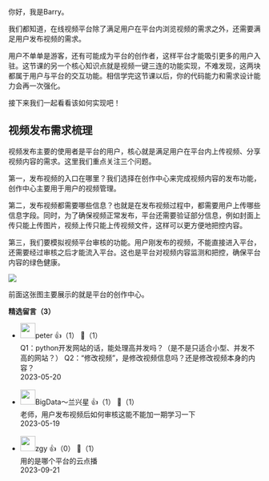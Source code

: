 你好，我是Barry。

我们都知道，在线视频平台除了满足用户在平台内浏览视频的需求之外，还需要满足用户发布视频的需求。

用户不单单是游客，还有可能成为平台的创作者，这样平台才能吸引更多的用户入驻。这节课的另一个核心知识点就是视频一键三连的功能实现，不难发现，这两块都属于用户与平台的交互功能。相信学完这节课以后，你的代码能力和需求设计能力会再一次强化。

接下来我们一起看看该如何实现吧！

## 视频发布需求梳理

视频发布主要的使用者是平台的用户，核心就是满足用户在平台内上传视频、分享视频内容的需求。这里我们重点关注三个问题。

第一，发布视频的入口在哪里？我们选择在创作中心来完成视频内容的发布功能，创作中心主要用于用户的视频管理。

第二，发布视频都需要哪些信息？也就是在发布视频过程中，都需要用户上传哪些信息字段。同时，为了确保视频正常发布，平台还需要验证部分信息，例如封面上传只能上传图片，视频上传只能上传视频文件，这样可以更方便地把控内容。

第三，我们要模拟视频平台审核的功能。用户刚发布的视频，不能直接进入平台，还需要经过审核之后才能流入平台。这也是平台对视频内容监测和把控，确保平台内容的绿色健康。

![](https://static001.geekbang.org/resource/image/e3/bd/e34afe8bfbff0032e65d5cf95c0bc8bd.jpg?wh=3414x1798)

前面这张图主要展示的就是平台的创作中心。
<div><strong>精选留言（3）</strong></div><ul>
<li><img src="https://static001.geekbang.org/account/avatar/00/10/25/87/f3a69d1b.jpg" width="30px"><span>peter</span> 👍（1） 💬（1）<div>Q1：python开发网站的话，能处理高并发吗？（是不是只适合小型、并发不高的网站？）
Q2：“修改视频”，是修改视频信息吗？还是修改视频本身的内容？</div>2023-05-20</li><br/><li><img src="https://static001.geekbang.org/account/avatar/00/22/b9/50/30eea9a0.jpg" width="30px"><span>BigData～兰兴星</span> 👍（1） 💬（1）<div>老师，用户发布视频后如何审核这能不能加一期学习一下</div>2023-05-19</li><br/><li><img src="https://static001.geekbang.org/account/avatar/00/15/2d/16/b525a71d.jpg" width="30px"><span>zgy</span> 👍（0） 💬（1）<div>用的是哪个平台的云点播</div>2023-09-21</li><br/>
</ul>